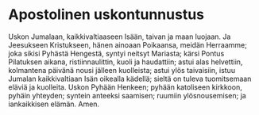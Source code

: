 # Apostolinen uskontunnustus

Uskon Jumalaan, kaikkivaltiaaseen Isään, taivan ja maan luojaan. Ja Jeesukseen Kristukseen, hänen ainoaan Poikaansa, meidän Herraamme; joka sikisi Pyhästä Hengestä, syntyi neitsyt Mariasta; kärsi Pontus Pilatuksen aikana, ristiinnaulittin, kuoli ja haudattiin; astui alas helvettiin, kolmantena päivänä nousi jälleen kuolleista; astui ylös taivaisiin, istuu Jumalan kaikkivaltiaan Isän oikealla kädellä; sieltä on tuleva tuomitsemaan eläviä ja kuolleita. Uskon Pyhään Henkeen; pyhään katoliseen kirkkoon, pyhäin yhteyden; syntein anteeksi saamisen; ruumiin ylösnousemisen; ja iankaikkisen elämän. Amen.
